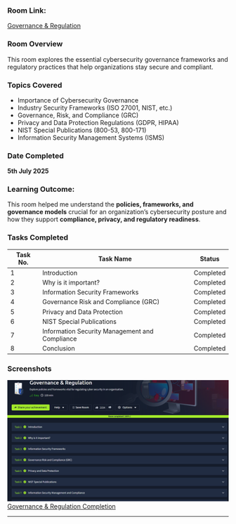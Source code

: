 ### Room Link:
[Governance & Regulation](https://tryhackme.com/room/governanceregulation)

### Room Overview
This room explores the essential cybersecurity governance frameworks and regulatory practices that help organizations stay secure and compliant.

### Topics Covered
- Importance of Cybersecurity Governance
- Industry Security Frameworks (ISO 27001, NIST, etc.)
- Governance, Risk, and Compliance (GRC)
- Privacy and Data Protection Regulations (GDPR, HIPAA)
- NIST Special Publications (800-53, 800-171)
- Information Security Management Systems (ISMS)

### Date Completed
**5th July 2025**

### Learning Outcome:  
This room helped me understand the **policies, frameworks, and governance models** crucial for an organization’s cybersecurity posture and how they support **compliance, privacy, and regulatory readiness**.

### Tasks Completed
| Task No. | Task Name                                 | Status     |
|----------|-------------------------------------------|------------|
| 1        | Introduction                              | Completed |
| 2        | Why is it important?                      | Completed |
| 3        | Information Security Frameworks           | Completed |
| 4        | Governance Risk and Compliance (GRC)      | Completed |
| 5        | Privacy and Data Protection               | Completed |
| 6        | NIST Special Publications                 | Completed |
| 7        | Information Security Management and Compliance | Completed |
| 8        | Conclusion                                | Completed |

### Screenshots
![Governance & Regulation Room](https://github.com/MayankQuery/tryhackme-writeups/blob/main/images/governance-and-regulation-room.png)
[Governance & Regulation Completion](https://github.com/MayankQuery/tryhackme-writeups/blob/main/images/governance-and-regulation-completion.png)

---
